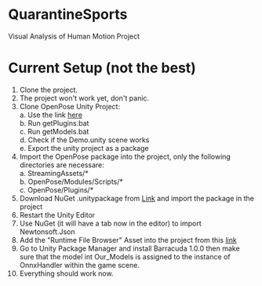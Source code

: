 # QuarantineSports
Visual Analysis of Human Motion Project


# Current Setup (not the best)

1. Clone the project.</br>
2. The project won't work yet, don't panic.</br>
3. Clone OpenPose Unity Project:</br>
  a. Use the link <a href="https://github.com/CMU-Perceptual-Computing-Lab/openpose_unity_plugin">here</a></br>
  b. Run getPlugins.bat</br>
  c. Run getModels.bat</br>
  d. Check if the Demo.unity scene works</br>
  e. Export the unity project as a package</br>
4. Import the OpenPose package into the project, only the following directories are necessare:</br>
  a. StreamingAssets/\*</br>
  b. OpenPose/Modules/Scripts/\*</br>
  c. OpenPose/Plugins/\*</br>
5. Download NuGet .unitypackage from <a href="https://github.com/GlitchEnzo/NuGetForUnity/releases">Link</a> and import the package in the project
6. Restart the Unity Editor
7. Use NuGet (it will have a tab now in the editor) to import Newtonsoft.Json
8. Add the "Runtime File Browser" Asset into the project from this <a href="https://assetstore.unity.com/packages/tools/gui/runtime-file-browser-113006?_ga=2.235669572.49896998.1589205276-45063290.1585392890">link</a></br>
9. Go to Unity Package Manager and install Barracuda 1.0.0 then make sure that the model int Our_Models is assigned to the instance of OnnxHandler within the game scene.
10. Everything should work now.
